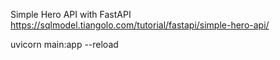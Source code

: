 Simple Hero API with FastAPI
https://sqlmodel.tiangolo.com/tutorial/fastapi/simple-hero-api/

uvicorn main:app --reload